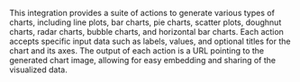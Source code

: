 This integration provides a suite of actions to generate various types of charts, including line plots, bar charts, pie charts, scatter plots, doughnut charts, radar charts, bubble charts, and horizontal bar charts. Each action accepts specific input data such as labels, values, and optional titles for the chart and its axes. The output of each action is a URL pointing to the generated chart image, allowing for easy embedding and sharing of the visualized data.
